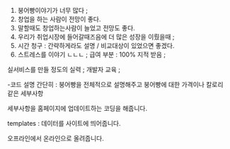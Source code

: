 1. 붕어빵이야기가 너무 많다 ; 
2. 창업을 하는 사람이 전망이 좋다. 
3. 말할때도 창업하는사람이 늘었고 전망도 좋다.
4. 우리가 취업시장에 들어갈때즈음에 더 많은 성장을 이뤘을때 ;
5. 시간 청구 : 간략하게라도 설명  / 비교대상이 있었으면 좋겠다.
6. 스트레스를 이야기 ㄴㄴㄴ ;
급여 부분 : 100% 지적 받음 ; 

실서비스를 만들 정도의 실력 ;
개발자 교육 ; 

-코드 설명 간단히 : 붕어빵을 전체적으로 설명해주고
붕어빵에 대한 가격이나 칼로리 같은 세부사항


세부사항을 홈페이지에 업데이트하는 코딩을 해줍니다.



templates : 데이터를 사이트에 띄어줍니다. 

오프라인에서 온라인으로 올려줍니다.